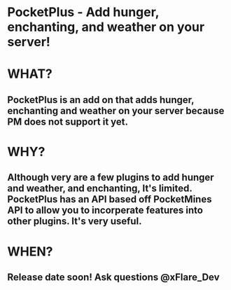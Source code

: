 # PocketPlus - Add hunger, enchanting, and weather on your server!

# WHAT?
## PocketPlus is an add on that adds hunger, enchanting and weather on your server because PM does not support it yet.

# WHY?
## Although very are a few plugins to add hunger and weather, and enchanting, It's limited. PocketPlus has an API based off PocketMines API to allow you to incorperate features into other plugins. It's very useful.

# WHEN?
## Release date soon! Ask questions @xFlare_Dev
